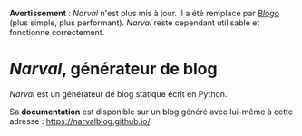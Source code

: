 **Avertissement** : *Narval* n'est plus mis à jour. Il a été remplacé par [*Blogo*](https://bitbucket.org/diatomee/blogo/src/master/) (plus simple, plus performant). *Narval* reste cependant utilisable et fonctionne correctement.

# *Narval*, générateur de blog

_Narval_ est un générateur de blog statique écrit en Python.

Sa **documentation** est disponible sur un blog généré avec lui-même à cette adresse : https://narvalblog.github.io/.
